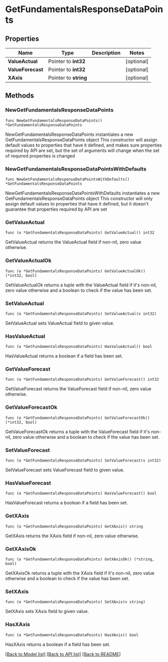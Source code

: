 # GetFundamentalsResponseDataPoints

## Properties

Name | Type | Description | Notes
------------ | ------------- | ------------- | -------------
**ValueActual** | Pointer to **int32** |  | [optional] 
**ValueForecast** | Pointer to **int32** |  | [optional] 
**XAxis** | Pointer to **string** |  | [optional] 

## Methods

### NewGetFundamentalsResponseDataPoints

`func NewGetFundamentalsResponseDataPoints() *GetFundamentalsResponseDataPoints`

NewGetFundamentalsResponseDataPoints instantiates a new GetFundamentalsResponseDataPoints object
This constructor will assign default values to properties that have it defined,
and makes sure properties required by API are set, but the set of arguments
will change when the set of required properties is changed

### NewGetFundamentalsResponseDataPointsWithDefaults

`func NewGetFundamentalsResponseDataPointsWithDefaults() *GetFundamentalsResponseDataPoints`

NewGetFundamentalsResponseDataPointsWithDefaults instantiates a new GetFundamentalsResponseDataPoints object
This constructor will only assign default values to properties that have it defined,
but it doesn't guarantee that properties required by API are set

### GetValueActual

`func (o *GetFundamentalsResponseDataPoints) GetValueActual() int32`

GetValueActual returns the ValueActual field if non-nil, zero value otherwise.

### GetValueActualOk

`func (o *GetFundamentalsResponseDataPoints) GetValueActualOk() (*int32, bool)`

GetValueActualOk returns a tuple with the ValueActual field if it's non-nil, zero value otherwise
and a boolean to check if the value has been set.

### SetValueActual

`func (o *GetFundamentalsResponseDataPoints) SetValueActual(v int32)`

SetValueActual sets ValueActual field to given value.

### HasValueActual

`func (o *GetFundamentalsResponseDataPoints) HasValueActual() bool`

HasValueActual returns a boolean if a field has been set.

### GetValueForecast

`func (o *GetFundamentalsResponseDataPoints) GetValueForecast() int32`

GetValueForecast returns the ValueForecast field if non-nil, zero value otherwise.

### GetValueForecastOk

`func (o *GetFundamentalsResponseDataPoints) GetValueForecastOk() (*int32, bool)`

GetValueForecastOk returns a tuple with the ValueForecast field if it's non-nil, zero value otherwise
and a boolean to check if the value has been set.

### SetValueForecast

`func (o *GetFundamentalsResponseDataPoints) SetValueForecast(v int32)`

SetValueForecast sets ValueForecast field to given value.

### HasValueForecast

`func (o *GetFundamentalsResponseDataPoints) HasValueForecast() bool`

HasValueForecast returns a boolean if a field has been set.

### GetXAxis

`func (o *GetFundamentalsResponseDataPoints) GetXAxis() string`

GetXAxis returns the XAxis field if non-nil, zero value otherwise.

### GetXAxisOk

`func (o *GetFundamentalsResponseDataPoints) GetXAxisOk() (*string, bool)`

GetXAxisOk returns a tuple with the XAxis field if it's non-nil, zero value otherwise
and a boolean to check if the value has been set.

### SetXAxis

`func (o *GetFundamentalsResponseDataPoints) SetXAxis(v string)`

SetXAxis sets XAxis field to given value.

### HasXAxis

`func (o *GetFundamentalsResponseDataPoints) HasXAxis() bool`

HasXAxis returns a boolean if a field has been set.


[[Back to Model list]](../README.md#documentation-for-models) [[Back to API list]](../README.md#documentation-for-api-endpoints) [[Back to README]](../README.md)


